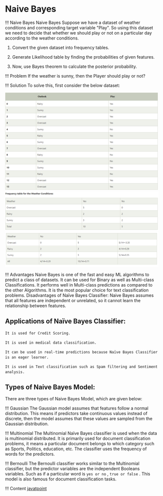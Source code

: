 
# Naive Bayes

!!! Naive Bayes
    Naive Bayes Suppose we have a dataset of weather conditions and corresponding target variable "Play". So using this dataset we need to decide that whether we should play or not on a particular day according to the weather conditions.

1. Convert the given dataset into frequency tables.

2. Generate Likelihood table by finding the probabilities of given features.

3. Now, use Bayes theorem to calculate the posterior probability.

!!! Problem
        If the weather is sunny, then the Player should play or not?

!!! Solution
        To solve this, first consider the below dataset:

![naive bayes](https://github.com/BHAVYASHAHM123/spam_detection/blob/master/spam_docs_image1.png?raw=true)
![naive bayes](https://github.com/BHAVYASHAHM123/spam_detection/blob/master/spam_docs_image2.png?raw=true)
![naive bayes](https://github.com/BHAVYASHAHM123/spam_detection/blob/master/spam_docs_image3.png?raw=true)

!!! Advantages
    Naive Bayes is one of the fast and easy ML algorithms to predict a class of datasets.
    It can be used for Binary as well as Multi-class Classifications.
    It performs well in Multi-class predictions as compared to the other Algorithms.
    It is the most popular choice for text classification problems.
    Disadvantages of Naïve Bayes Classifier:
    Naive Bayes assumes that all features are independent or unrelated, so it cannot learn the relationship between features.

## Applications of Naïve Bayes Classifier:

`It is used for Credit Scoring.`

`It is used in medical data classification.`

`It can be used in real-time predictions because Naïve Bayes Classifier is an eager learner.`

`It is used in Text classification such as Spam filtering and Sentiment analysis.`

## Types of Naive Bayes Model:

There are three types of Naive Bayes Model, which are given below:

!!! Gaussian 
    The Gaussian model assumes that features follow a normal distribution. This means if predictors take continuous values instead of discrete, then the model assumes that these values are sampled from the Gaussian distribution.

!!! Multinomial 
    The Multinomial Naïve Bayes classifier is used when the data is multinomial distributed. It is primarily used for document classification problems, it means a particular document belongs to which category such as Sports, Politics, education, etc. The classifier uses the frequency of words for the predictors.


!!! Bernoulli
    The Bernoulli classifier works similar to the Multinomial classifier, but the predictor variables are the independent Booleans variables. Such as if a particular word is `yes or no` , `true or false` . This model is also famous for document classification tasks.


!!! Content 
        [javatpoint](https://www.javatpoint.com/machine-learning-naive-bayes-classifier)